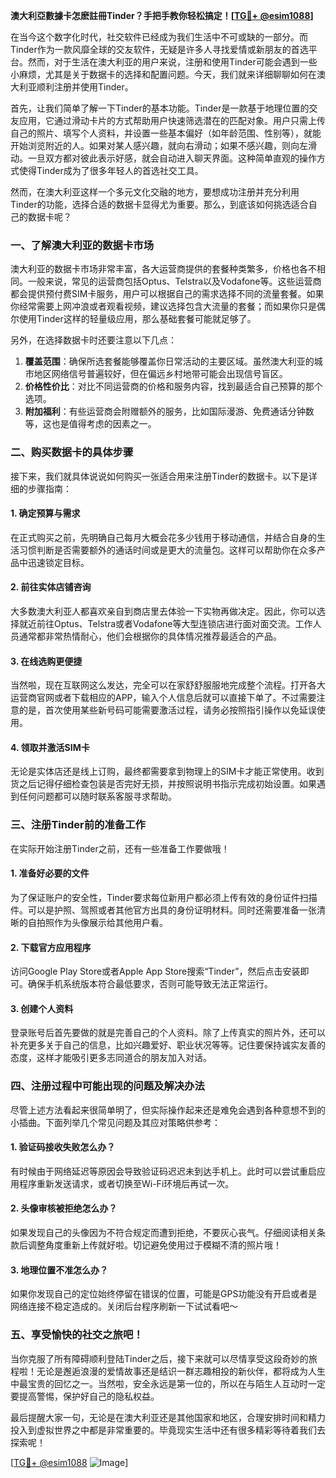 **澳大利亞數據卡怎麽註冊Tinder？手把手教你轻松搞定！[[TG💪+ @esim1088](https://t.me/s/esim1088)]**

在当今这个数字化时代，社交软件已经成为我们生活中不可或缺的一部分。而Tinder作为一款风靡全球的交友软件，无疑是许多人寻找爱情或新朋友的首选平台。然而，对于生活在澳大利亚的用户来说，注册和使用Tinder可能会遇到一些小麻烦，尤其是关于数据卡的选择和配置问题。今天，我们就来详细聊聊如何在澳大利亚顺利注册并使用Tinder。

首先，让我们简单了解一下Tinder的基本功能。Tinder是一款基于地理位置的交友应用，它通过滑动卡片的方式帮助用户快速筛选潜在的匹配对象。用户只需上传自己的照片、填写个人资料，并设置一些基本偏好（如年龄范围、性别等），就能开始浏览附近的人。如果对某人感兴趣，就向右滑动；如果不感兴趣，则向左滑动。一旦双方都对彼此表示好感，就会自动进入聊天界面。这种简单直观的操作方式使得Tinder成为了很多年轻人的首选社交工具。

然而，在澳大利亚这样一个多元文化交融的地方，要想成功注册并充分利用Tinder的功能，选择合适的数据卡显得尤为重要。那么，到底该如何挑选适合自己的数据卡呢？

### 一、了解澳大利亚的数据卡市场

澳大利亚的数据卡市场非常丰富，各大运营商提供的套餐种类繁多，价格也各不相同。一般来说，常见的运营商包括Optus、Telstra以及Vodafone等。这些运营商都会提供预付费SIM卡服务，用户可以根据自己的需求选择不同的流量套餐。如果你经常需要上网冲浪或者观看视频，建议选择包含大流量的套餐；而如果你只是偶尔使用Tinder这样的轻量级应用，那么基础套餐可能就足够了。

另外，在选择数据卡时还要注意以下几点：

1. **覆盖范围**：确保所选套餐能够覆盖你日常活动的主要区域。虽然澳大利亚的城市地区网络信号普遍较好，但在偏远乡村地带可能会出现信号盲区。
2. **价格性价比**：对比不同运营商的价格和服务内容，找到最适合自己预算的那个选项。
3. **附加福利**：有些运营商会附赠额外的服务，比如国际漫游、免费通话分钟数等，这也是值得考虑的因素之一。

### 二、购买数据卡的具体步骤

接下来，我们就具体说说如何购买一张适合用来注册Tinder的数据卡。以下是详细的步骤指南：

#### 1. 确定预算与需求
在正式购买之前，先明确自己每月大概会花多少钱用于移动通信，并结合自身的生活习惯判断是否需要额外的通话时间或是更大的流量包。这样可以帮助你在众多产品中迅速锁定目标。

#### 2. 前往实体店铺咨询
大多数澳大利亚人都喜欢亲自到商店里去体验一下实物再做决定。因此，你可以选择就近前往Optus、Telstra或者Vodafone等大型连锁店进行面对面交流。工作人员通常都非常热情耐心，他们会根据你的具体情况推荐最适合的产品。

#### 3. 在线选购更便捷
当然啦，现在互联网这么发达，完全可以在家舒舒服服地完成整个流程。打开各大运营商官网或者下载相应的APP，输入个人信息后就可以直接下单了。不过需要注意的是，首次使用某些新号码可能需要激活过程，请务必按照指引操作以免延误使用。

#### 4. 领取并激活SIM卡
无论是实体店还是线上订购，最终都需要拿到物理上的SIM卡才能正常使用。收到货之后记得仔细检查包装是否完好无损，并按照说明书指示完成初始设置。如果遇到任何问题都可以随时联系客服寻求帮助。

### 三、注册Tinder前的准备工作

在实际开始注册Tinder之前，还有一些准备工作要做哦！

#### 1. 准备好必要的文件
为了保证账户的安全性，Tinder要求每位新用户都必须上传有效的身份证件扫描件。可以是护照、驾照或者其他官方出具的身份证明材料。同时还需要准备一张清晰的自拍照作为头像展示给其他用户看。

#### 2. 下载官方应用程序
访问Google Play Store或者Apple App Store搜索“Tinder”，然后点击安装即可。确保手机系统版本符合最低要求，否则可能导致无法正常运行。

#### 3. 创建个人资料
登录账号后首先要做的就是完善自己的个人资料。除了上传真实的照片外，还可以补充更多关于自己的信息，比如兴趣爱好、职业状况等等。记住要保持诚实友善的态度，这样才能吸引更多志同道合的朋友加入对话。

### 四、注册过程中可能出现的问题及解决办法

尽管上述方法看起来很简单明了，但实际操作起来还是难免会遇到各种意想不到的小插曲。下面列举几个常见问题及其应对策略供参考：

#### 1. 验证码接收失败怎么办？
有时候由于网络延迟等原因会导致验证码迟迟未到达手机上。此时可以尝试重启应用程序重新发送请求，或者切换至Wi-Fi环境后再试一次。

#### 2. 头像审核被拒绝怎么办？
如果发现自己的头像因为不符合规定而遭到拒绝，不要灰心丧气。仔细阅读相关条款后调整角度重新上传就好啦。切记避免使用过于模糊不清的照片哦！

#### 3. 地理位置不准怎么办？
如果你发现自己的定位始终停留在错误的位置，可能是GPS功能没有开启或者是网络连接不稳定造成的。关闭后台程序刷新一下试试看吧～

### 五、享受愉快的社交之旅吧！

当你克服了所有障碍顺利登陆Tinder之后，接下来就可以尽情享受这段奇妙的旅程啦！无论是邂逅浪漫的爱情故事还是结识一群志趣相投的新伙伴，都将成为人生中最宝贵的回忆之一。当然啦，安全永远是第一位的，所以在与陌生人互动时一定要提高警惕，保护好自己的隐私权益。

最后提醒大家一句，无论是在澳大利亚还是其他国家和地区，合理安排时间和精力投入到虚拟世界之中都是非常重要的。毕竟现实生活中还有很多精彩等待着我们去探索呢！

[[TG💪+ @esim1088](https://t.me/s/esim1088) ![Image](https://i.postimg.cc/4NQfJmqS/Snipaste-2025-05-13-00-14-12.png)]